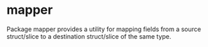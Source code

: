 # mapper
Package mapper provides a utility for mapping fields from a source struct/slice to a destination struct/slice of the same type.
